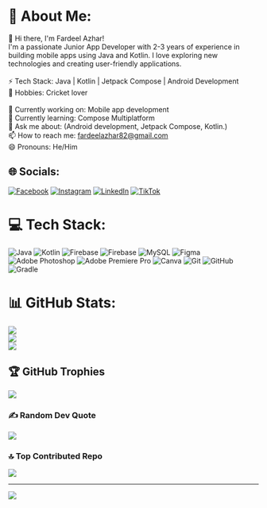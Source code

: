 # 💫 About Me:
👋 Hi there, I'm Fardeel Azhar!<br>I'm a passionate Junior App Developer with 2-3 years of experience in building mobile apps using Java and Kotlin. I love exploring new technologies and creating user-friendly applications.<br><br>⚡ Tech Stack: Java | Kotlin | Jetpack Compose | Android Development<br>🏏 Hobbies: Cricket lover<br><br>🔭 Currently working on: Mobile app development<br>🌱 Currently learning: Compose Multiplatform<br>💬 Ask me about: (Android development, Jetpack Compose, Kotlin.)<br>📫 How to reach me: fardeelazhar82@gmail.com<br>😄 Pronouns: He/Him


## 🌐 Socials:
[![Facebook](https://img.shields.io/badge/Facebook-%231877F2.svg?logo=Facebook&logoColor=white)](https://facebook.com/fardeelazhar.fardeelazhar ) [![Instagram](https://img.shields.io/badge/Instagram-%23E4405F.svg?logo=Instagram&logoColor=white)](https://instagram.com/fardeelazhar) [![LinkedIn](https://img.shields.io/badge/LinkedIn-%230077B5.svg?logo=linkedin&logoColor=white)](https://linkedin.com/in/fardeel-azhar-540a7033b) [![TikTok](https://img.shields.io/badge/TikTok-%23000000.svg?logo=TikTok&logoColor=white)](https://tiktok.com/@@fardeel_azhar_57) 

# 💻 Tech Stack:
![Java](https://img.shields.io/badge/java-%23ED8B00.svg?style=for-the-badge&logo=openjdk&logoColor=white) ![Kotlin](https://img.shields.io/badge/kotlin-%237F52FF.svg?style=for-the-badge&logo=kotlin&logoColor=white) ![Firebase](https://img.shields.io/badge/firebase-%23039BE5.svg?style=for-the-badge&logo=firebase) ![Firebase](https://img.shields.io/badge/firebase-a08021?style=for-the-badge&logo=firebase&logoColor=ffcd34) ![MySQL](https://img.shields.io/badge/mysql-4479A1.svg?style=for-the-badge&logo=mysql&logoColor=white) ![Figma](https://img.shields.io/badge/figma-%23F24E1E.svg?style=for-the-badge&logo=figma&logoColor=white) ![Adobe Photoshop](https://img.shields.io/badge/adobe%20photoshop-%2331A8FF.svg?style=for-the-badge&logo=adobe%20photoshop&logoColor=white) ![Adobe Premiere Pro](https://img.shields.io/badge/Adobe%20Premiere%20Pro-9999FF.svg?style=for-the-badge&logo=Adobe%20Premiere%20Pro&logoColor=white) ![Canva](https://img.shields.io/badge/Canva-%2300C4CC.svg?style=for-the-badge&logo=Canva&logoColor=white) ![Git](https://img.shields.io/badge/git-%23F05033.svg?style=for-the-badge&logo=git&logoColor=white) ![GitHub](https://img.shields.io/badge/github-%23121011.svg?style=for-the-badge&logo=github&logoColor=white) ![Gradle](https://img.shields.io/badge/Gradle-02303A.svg?style=for-the-badge&logo=Gradle&logoColor=white)
# 📊 GitHub Stats:
![](https://github-readme-stats.vercel.app/api?username=ChFardeelAzhar&theme=dark&hide_border=false&include_all_commits=false&count_private=false)<br/>
![](https://github-readme-streak-stats.herokuapp.com/?user=ChFardeelAzhar&theme=dark&hide_border=false)<br/>
![](https://github-readme-stats.vercel.app/api/top-langs/?username=ChFardeelAzhar&theme=dark&hide_border=false&include_all_commits=false&count_private=false&layout=compact)

## 🏆 GitHub Trophies
![](https://github-profile-trophy.vercel.app/?username=ChFardeelAzhar&theme=radical&no-frame=false&no-bg=true&margin-w=4)

### ✍️ Random Dev Quote
![](https://quotes-github-readme.vercel.app/api?type=horizontal&theme=radical)

### 🔝 Top Contributed Repo
![](https://github-contributor-stats.vercel.app/api?username=ChFardeelAzhar&limit=5&theme=dark&combine_all_yearly_contributions=true)

---
[![](https://visitcount.itsvg.in/api?id=ChFardeelAzhar&icon=0&color=0)](https://visitcount.itsvg.in)

<!-- Proudly created with GPRM ( https://gprm.itsvg.in ) -->